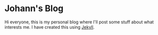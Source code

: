# Johann's Blog

Hi everyone, this is my personal blog where I'll post some stuff about what interests me. I have created this using [Jekyll](https://jekyllrb.com/). 